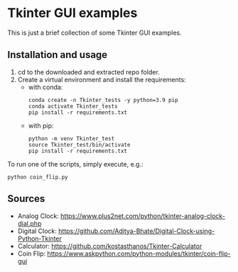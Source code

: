 # Tkinter GUI examples

This is just a brief collection of some Tkinter GUI examples.

## Installation and usage

1. cd to the downloaded and extracted repo folder.
2. Create a virtual environment and install the requirements:
    * with conda:
        ```terminal
        conda create -n Tkinter_tests -y python=3.9 pip
        conda activate Tkinter_tests
        pip install -r requirements.txt
        ```
    * with pip:
        ```terminal
        python -m venv Tkinter_test
        source Tkinter_test/bin/activate
        pip install -r requirements.txt
        ```

To run one of the scripts, simply execute, e.g.:

```terminal
python coin_flip.py
```

## Sources

* Analog Clock: <https://www.plus2net.com/python/tkinter-analog-clock-dial.php>
* Digital Clock: <https://github.com/Aditya-Bhate/Digital-Clock-using-Python-Tkinter>
* Calculator: <https://github.com/kostasthanos/Tkinter-Calculator>
* Coin Flip: <https://www.askpython.com/python-modules/tkinter/coin-flip-gui>